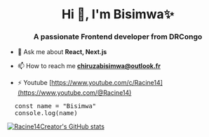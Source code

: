 
<h1 align="center">Hi 👋, I'm Bisimwa✨</h1>
<h3 align="center">A passionate Frontend developer from DRCongo</h3>

- 💬 Ask me about **React, Next.js**

- 📫 How to reach me **chiruzabisimwa@outlook.fr**
- ⚡ Youtube [https://www.youtube.com/c/Racine14](https://www.youtube.com/@Racine14)

<pre>
  const name = "Bisimwa"
  console.log(name)
</pre>
  

[![Racine14Creator's GitHub stats](https://github-readme-stats.vercel.app/api?username=Racine14Creator&show_icons=true&theme=radical)](https://github.com/chensokheng/github-readme-stats)

